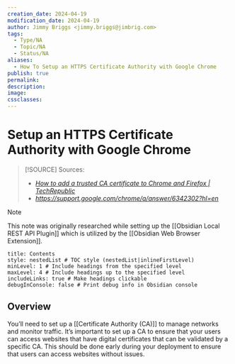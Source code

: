 ```yaml
---
creation_date: 2024-04-19
modification_date: 2024-04-19
author: Jimmy Briggs <jimmy.briggs@jimbrig.com>
tags:
  - Type/NA
  - Topic/NA
  - Status/NA
aliases:
  - How To Setup an HTTPS Certificate Authority with Google Chrome
publish: true
permalink:
description:
image:
cssclasses:
---
```


# Setup an HTTPS Certificate Authority with Google Chrome

> [!SOURCE] Sources:
> - *[How to add a trusted CA certificate to Chrome and Firefox | TechRepublic](https://www.techrepublic.com/article/how-to-add-a-trusted-certificate-authority-certificate-to-chrome-and-firefox/)*
> - *https://support.google.com/chrome/a/answer/6342302?hl=en*

> [!NOTE]
> This note was originally researched while setting up the [[Obsidian Local REST API Plugin]] which is utilized by the [[Obsidian Web Browser Extension]].

```table-of-contents
title: Contents 
style: nestedList # TOC style (nestedList|inlineFirstLevel)
minLevel: 1 # Include headings from the specified level
maxLevel: 4 # Include headings up to the specified level
includeLinks: true # Make headings clickable
debugInConsole: false # Print debug info in Obsidian console
```

## Overview

You’ll need to set up a [[Certificate Authority (CA)]] to manage networks and monitor traffic. It’s important to set up a CA to ensure that your users can access websites that have digital certificates that can be validated by a specific CA. This should be done early during your deployment to ensure that users can access websites without issues.

